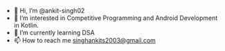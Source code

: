 - 👋 Hi, I’m @ankit-singh02
- 👀 I’m interested in Competitive Programming and Android Development in Kotlin.
- 🌱 I’m currently learning DSA
- 📫 How to reach me singhankits2003@gmail.com

<!---
ankit-singh02/ankit-singh02 is a ✨ special ✨ repository because its `README.md` (this file) appears on your GitHub profile.
You can click the Preview link to take a look at your changes.
--->
